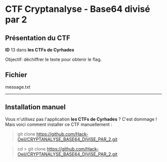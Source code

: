 # CTF Cryptanalyse - Base64 divisé par 2

## Présentation du CTF 
**ID** 13 dans **les CTFs de Cyrhades**

Objectif: déchiffrer le texte pour obtenir le flag.



## Fichier
message.txt


-----------

## Installation manuel
Vous n'utilisez pas l'application **les CTFs de Cyrhades** ? C'est dommage !
Mais voici comment installer ce CTF manuellement :

> git clone https://github.com/Hack-Oeil/CRYPTANALYSE_BASE64_DIVISE_PAR_2.git

> cd > git clone https://github.com/Hack-Oeil/CRYPTANALYSE_BASE64_DIVISE_PAR_2.git

